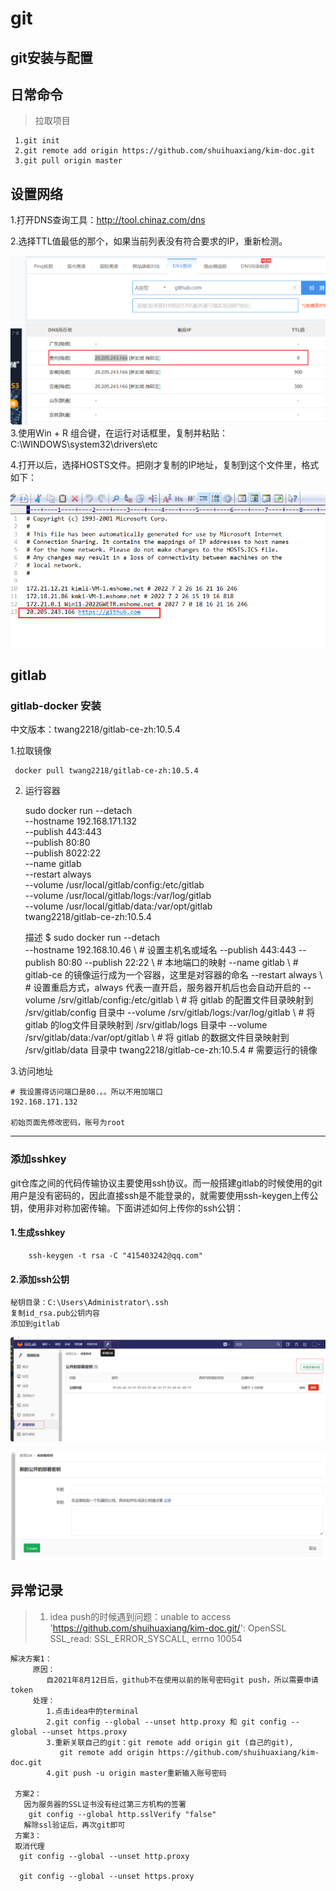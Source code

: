 # git
## git安装与配置

## 日常命令
> 拉取项目
    
     1.git init 
     2.git remote add origin https://github.com/shuihuaxiang/kim-doc.git
     3.git pull origin master

## 设置网络
1.打开DNS查询工具：http://tool.chinaz.com/dns  

2.选择TTL值最低的那个，如果当前列表没有符合要求的IP，重新检测。

![](images/c4299392.png)   
3.使用Win + R 组合键，在运行对话框里，复制并粘贴：C:\WINDOWS\system32\drivers\etc

4.打开以后，选择HOSTS文件。把刚才复制的IP地址，复制到这个文件里，格式如下：

![](images/6e201f1b.png)
  
  
## gitlab

### gitlab-docker 安装
中文版本：twang2218/gitlab-ce-zh:10.5.4  

1.拉取镜像

     docker pull twang2218/gitlab-ce-zh:10.5.4  
2. 运行容器


    sudo docker run --detach \
    --hostname 192.168.171.132  \
    --publish 443:443 \
    --publish 80:80 \
    --publish 8022:22  \
    --name gitlab  \
    --restart always   \
    --volume /usr/local/gitlab/config:/etc/gitlab  \
    --volume /usr/local/gitlab/logs:/var/log/gitlab \
    --volume /usr/local/gitlab/data:/var/opt/gitlab \
    twang2218/gitlab-ce-zh:10.5.4


    描述
    $ sudo docker run --detach \
      --hostname 192.168.10.46 \   # 设置主机名或域名
      --publish 443:443 --publish 80:80 --publish 22:22 \ # 本地端口的映射
      --name gitlab \     # gitlab-ce 的镜像运行成为一个容器，这里是对容器的命名
      --restart always \  # 设置重启方式，always 代表一直开启，服务器开机后也会自动开启的
      --volume /srv/gitlab/config:/etc/gitlab \   # 将 gitlab 的配置文件目录映射到 /srv/gitlab/config 目录中
      --volume /srv/gitlab/logs:/var/log/gitlab \ # 将 gitlab 的log文件目录映射到 /srv/gitlab/logs 目录中
      --volume /srv/gitlab/data:/var/opt/gitlab \ # 将 gitlab 的数据文件目录映射到 /srv/gitlab/data 目录中
      twang2218/gitlab-ce-zh:10.5.4 # 需要运行的镜像

3.访问地址

    # 我设置得访问端口是80.。。所以不用加端口
    192.168.171.132
    
    初始页面先修改密码，账号为root
***

### 添加sshkey
git仓库之间的代码传输协议主要使用ssh协议。而一般搭建gitlab的时候使用的git用户是没有密码的，因此直接ssh是不能登录的，就需要使用ssh-keygen上传公钥，使用非对称加密传输。下面讲述如何上传你的ssh公钥：
#### 1.生成sshkey

        ssh-keygen -t rsa -C "415403242@qq.com"
   
#### 2.添加ssh公钥
    秘钥目录：C:\Users\Administrator\.ssh
    复制id_rsa.pub公钥内容
    添加到gitlab
    
![](images/3cfdd832.png) 

![](images/8db2e17e.png)
    
    
## 异常记录
>  1. idea  push的时候遇到问题：unable to access 'https://github.com/shuihuaxiang/kim-doc.git/':
OpenSSL SSL_read: SSL_ERROR_SYSCALL, errno 10054
    
    解决方案1：
         原因：  
            自2021年8月12日后，github不在使用以前的账号密码git push，所以需要申请token  
         处理：  
            1.点击idea中的terminal  
            2.git config --global --unset http.proxy 和 git config --global --unset https.proxy  
            3.重新关联自己的git：git remote add origin git (自己的git),  
               git remote add origin https://github.com/shuihuaxiang/kim-doc.git  
            4.git push -u origin master重新输入账号密码  
       
     方案2：  
       因为服务器的SSL证书没有经过第三方机构的签署
        git config --global http.sslVerify "false"
       解除ssl验证后，再次git即可
     方案3：
     取消代理
      git config --global --unset http.proxy 
      
      git config --global --unset https.proxy